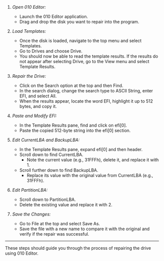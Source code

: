 1. *Open 010 Editor:*
   - Launch the 010 Editor application.
   - Drag and drop the disk you want to repair into the program.

2. *Load Templates:*
   - Once the disk is loaded, navigate to the top menu and select Templates.
   - Go to Drives and choose Drive.
   - You should now be able to read the template results. If the results do not appear after selecting Drive, go to the View menu and select Template Results.

3. *Repair the Drive:*
   - Click on the Search option at the top and then Find.
   - In the search dialog, change the search type to ASCII String, enter EFI, and select All.
   - When the results appear, locate the word EFI, highlight it up to 512 bytes, and copy it.

4. *Paste and Modify EFI:*
   - In the Template Results pane, find and click on efi[0].
   - Paste the copied 512-byte string into the efi[0] section.

5. *Edit CurrentLBA and BackupLBA:*
   - In the Template Results pane, expand efi[0] and then header.
   - Scroll down to find CurrentLBA.
     - Note the current value (e.g., 31FFFh), delete it, and replace it with 1.
   - Scroll further down to find BackupLBA.
     - Replace its value with the original value from CurrentLBA (e.g., 31FFFh).

6. *Edit PartitionLBA:*
   - Scroll down to PartitionLBA.
   - Delete the existing value and replace it with 2.

7. *Save the Changes:*
   - Go to File at the top and select Save As.
   - Save the file with a new name to compare it with the original and verify if the repair was successful.

---

These steps should guide you through the process of repairing the drive using 010 Editor.
